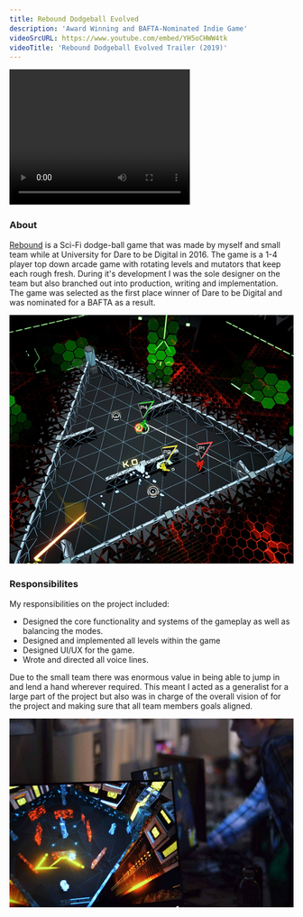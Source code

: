 ```yaml
---
title: Rebound Dodgeball Evolved
description: 'Award Winning and BAFTA-Nominated Indie Game'
videoSrcURL: https://www.youtube.com/embed/YH5oCHWW4tk
videoTitle: 'Rebound Dodgeball Evolved Trailer (2019)'
---
```


<video width="320" height="240" controls>
  <source src="ReboundTrailer.mp4" type="video/mp4">
</video>

### About

[Rebound](https://store.steampowered.com/app/1057560/Rebound_Dodgeball_Evolved/) is a Sci-Fi dodge-ball game that was made by myself and small team while at University for Dare to be Digital in 2016. The game is a 1-4 player top down arcade game with rotating levels and mutators that keep each rough fresh. During it's development I was the sole designer on the team but also branched out into production, writing and implementation. The game was selected as the first place winner of Dare to be Digital and was nominated for a BAFTA as a result.

![Midgame](./Rebound_1.jpg)
### Responsibilites

My responsibilities on the project included:
- Designed the core functionality and systems of the gameplay as well as balancing the modes.
- Designed and implemented all levels within the game 
- Designed UI/UX for the game.
- Wrote and directed all voice lines.

Due to the small team there was enormous value in being able to jump in and lend a hand wherever required. This meant I acted as a generalist for a large part of the project but also was in charge of the overall vision of for the project and making sure that all team members goals aligned.

![Rezonate Showcase](./Rebound_2.jpg)


